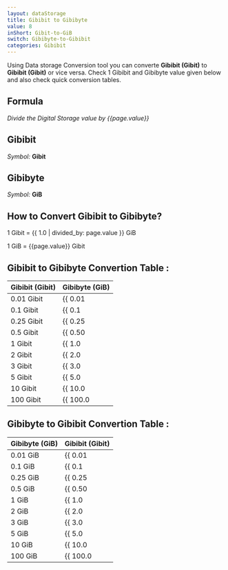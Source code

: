 ```yaml
---
layout: dataStorage
title: Gibibit to Gibibyte
value: 8
inShort: Gibit-to-GiB
switch: Gibibyte-to-Gibibit
categories: Gibibit
---
```


Using Data storage Conversion tool you can converte **Gibibit (Gibit)** to **Gibibit (Gibit)** or vice versa. Check 1 Gibibit and Gibibyte value given below and also check quick conversion tables.

## Formula
*Divide the Digital Storage value by {{page.value}}*

## Gibibit
*Symbol:* **Gibit**

## Gibibyte
*Symbol:* **GiB**

## How to Convert Gibibit to Gibibyte?

1 Gibit = {{ 1.0 | divided_by: page.value }} GiB

1 GiB = {{page.value}} Gibit


## Gibibit to Gibibyte Convertion Table :

| Gibibit (Gibit) | Gibibyte (GiB) |
| ---- | ---- |
| 0.01 Gibit | {{ 0.01 | divided_by: page.value }} GiB |
| 0.1 Gibit | {{ 0.1 | divided_by: page.value }} GiB |
| 0.25 Gibit | {{ 0.25 | divided_by: page.value }} GiB |
| 0.5 Gibit | {{ 0.50 | divided_by: page.value }} GiB |
| 1 Gibit | {{ 1.0 | divided_by: page.value }} GiB |
| 2 Gibit | {{ 2.0 | divided_by: page.value }} GiB |
| 3 Gibit | {{ 3.0 | divided_by: page.value }} GiB |
| 5 Gibit | {{ 5.0 | divided_by: page.value }} GiB |
| 10 Gibit | {{ 10.0 | divided_by: page.value }} GiB |
| 100 Gibit | {{ 100.0 | divided_by: page.value }} GiB |

## Gibibyte to Gibibit Convertion Table :

| Gibibyte (GiB) | Gibibit (Gibit) |
| ---- | ---- |
| 0.01 GiB | {{ 0.01 | times: page.value }} Gibit |
| 0.1 GiB | {{ 0.1 | times: page.value }} Gibit |
| 0.25 GiB | {{ 0.25 | times: page.value }} Gibit |
| 0.5 GiB | {{ 0.50 | times: page.value }} Gibit |
| 1 GiB | {{ 1.0 | times: page.value }} Gibit |
| 2 GiB | {{ 2.0 | times: page.value }} Gibit |
| 3 GiB | {{ 3.0 | times: page.value }} Gibit |
| 5 GiB | {{ 5.0 | times: page.value }} Gibit |
| 10 GiB | {{ 10.0 | times: page.value }} Gibit |
| 100 GiB | {{ 100.0 | times: page.value }} Gibit |


<script>
document.getElementById('selectInput')[11].selected = true
document.getElementById('selectOutput')[13].selected = true
</script>
